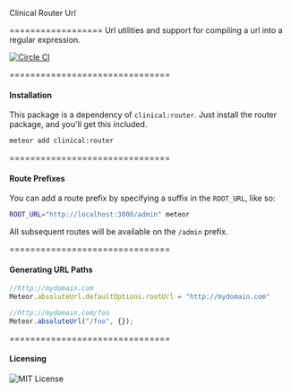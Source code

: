 Clinical Router Url

==================
Url utilities and support for compiling a url into a regular expression.

[![Circle CI](https://circleci.com/gh/clinical-meteor/router-url/tree/master.svg?style=svg)](https://circleci.com/gh/clinical-meteor/router-url/tree/master)

===============================
#### Installation  

This package is a dependency of ``clinical:router``.  Just install the router package, and you'll get this included.

````bash
meteor add clinical:router
````

===============================
#### Route Prefixes

You can add a route prefix by specifying a suffix in the ``ROOT_URL``, like so:

````bash
ROOT_URL="http://localhost:3000/admin" meteor
````

All subsequent routes will be available on the ``/admin`` prefix.  

===============================
#### Generating URL Paths

````js
//http://mydomain.com
Meteor.absoluteUrl.defaultOptions.rootUrl = "http://mydomain.com"

//http://mydomain.com/foo
Meteor.absoluteUrl("/foo", {});
````

===============================
#### Licensing  

![MIT License](https://img.shields.io/badge/license-MIT-blue.svg)
